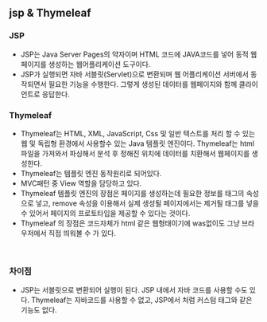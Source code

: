 ## jsp & Thymeleaf

### JSP
- JSP는 Java Server Pages의 약자이며 HTML 코드에 JAVA코드를 넣어 동적 웹페이지를 생성하는 웹어플리케이션 도구이다.
- JSP가 실행되면 자바 서블릿(Servlet)으로 변환되며 웹 어플리케이션 서버에서 동작되면서 필요한 기능을 수행한다. 그렇게 생성된 데이터를 웹페이지와 함께 클라이언트로 응답한다.

### Thymeleaf
- Thymeleaf는 HTML, XML, JavaScript, Css 및 일반 텍스트를 처리 할 수 있는 웹 및 독립형 환경에서 사용할수 있는 Java 템플릿 엔진이다. Thymeleaf는 html파일을 가져와서 파싱해서 분석 후 정해진 위치에 데이터를 치환해서 웹페이지를 생성한다.
- Thymeleaf는 템플릿 엔진 동작원리로 되어있다.
- MVC패턴 중 View 역할을 담당하고 있다.
- Thymeleaf 템플릿 엔진의 장점은 페이지를 생성하는데 필요한 정보를 태그의 속성으로 넣고, remove 속성을 이용해서 실제 생성될 페이지에서는 제거될 태그를 넣을 수 있어서 페이지의 프로토타입을 제공할 수 있다는 것이다.
- Thymeleaf 의 장점은 코드자체가 html 같은 웹형태이기에 was없이도 그냥 브라우저에서 직접 띄워볼 수 가 있다.

<br>

### 차이점
- JSP는 서블릿으로 변환되어 실행이 된다. JSP 내에서 자바 코드를 사용할 수도 있다. Thymeleaf는 자바코드를 사용할 수 없고, JSP에서 처럼 커스텀 태그와 같은 기능도 없다.
